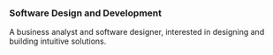 ### Software Design and Development
A business analyst and software designer, interested in designing and building intuitive solutions.
